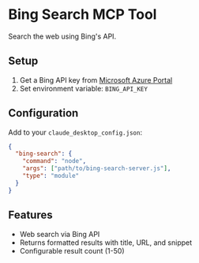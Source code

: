 # Bing Search MCP Tool

Search the web using Bing's API.

## Setup

1. Get a Bing API key from [Microsoft Azure Portal](https://portal.azure.com)
2. Set environment variable: `BING_API_KEY`

## Configuration

Add to your `claude_desktop_config.json`:
```json
{
  "bing-search": {
    "command": "node",
    "args": ["path/to/bing-search-server.js"],
    "type": "module"
  }
}
```

## Features
- Web search via Bing API
- Returns formatted results with title, URL, and snippet
- Configurable result count (1-50)